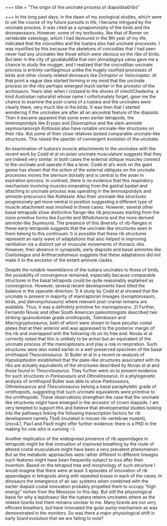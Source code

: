 +++
title = "The origin of the uncinate process of diapsidxa0ribs"

+++
In the long past days, in the dawn of my zoological studies, which were
to set the course of my future pursuits in life, I became intrigued by
the uncinate process. It was cited as a synapomorphy of the birds and
the dromaeosaurs. However, some of my textbooks, like that of Romer on
vertebrate osteology, which I had devoured in the 8th year of my life,
indicated that the crocodiles and the tuatara also had uncinate
processes. I was mystified by this because the skeletons of crocodiles
that I had seen never had any uncinates like those which were obvious on
the ribs of birds. But later in the city of gavalakuNDa that
non-jAmadagnya vatsa gave me a chance to study the mugger, and I
realized that the crocodilian uncinate process is entirely cartilaginous
unlike the hugely ossified processes of birds and other closely related
dinosaurs like *Oviraptor* or *Velociraptor*. At that point a vague idea
started forming in my mind that the uncinate process on the ribs perhaps
emerged much earlier in the ancestor of the archosaurs. Years later when
I crossed to the shores of mlechChadesha, a kind Australian naturalist
whose name I unfortunately forget, gave me the chance to examine the
post-crania of a tuatara and the uncinates were clearly there, very much
like in the birds. It was then that I started wondering if the uncinates
are after all an ancestral feature of the diapsids. Then it became
apparent that some even earlier tetrapods, the temnospondyls like
*Eryops* and *Dissorophus* and the stem amniote seymouriamorph
*Kotlassia* also have notable uncinate-like structures on their ribs.
But some of their close relatives lacked comparable uncinate-like
structures. This raised the specter of convergent evolution of the
uncinate.

An examination of tuatara’s muscle attachments to the uncinates with the
recent work by Codd et al on avian uncinate musculature suggests that
they are indeed very similar. In both cases the external oblique muscles
connect to the uncinate and operate it like a lever. Codd et al’s work
on the giant geese has shown that the action of the external obliques on
the uncinate processes moves the sternum dorsally and is central to the
avian in expiration process. In contrast, there is no evidence that this
respiratory mechanism involving muscles emanating from the gastral
basket and attaching to uncinate process was operating in the
temnospondyls and amniote-precursors like *Kotlassia*. Also their
uncinate-like structures progressively get more ventral in position
suggesting a different type of muscle attachment was involved in these
cases. However, several other basal tetrapods show distinctive
flange-like rib processes starting from the more primitive forms like
*Eucrita* and *Whatcheeria* and the more derived amniote-like
*Seymouria*. The presence of this diversity of rib-flanges in these
early tetrapods suggests that the uncinate-like structures seen in them
belong to this continuum. It is possible that these rib structures
represent an early wave of adaptations that also helped in improving
ventilation via a distinct set of muscular movements of thoracic ribs.
However, their absence in synapsids, early diapsids and basal amniotes
like *Coelostegus* and *Anthracodromeus* suggests that these adaptations
did not make it to the ancestor of the extant aminote clades.

Despite the notable resemblance of the tuatara uncinates to those of
birds, the possibility of convergence remained, especially because
comparable structures in the basal tetrapods could be quite reasonably
explained as convergence. However, several recent developments have
tilted the balance in the opposite direction: 1) A study by Codd et al
showed that the uncinate is present in majority of maniraptoran lineages
(oviraptorosaurs, birds, and deinonychosaurs) where relevant
post-cranial remains are available. Thus, it was a definitely primitive
for maniraptorans. 2) Further, Fernando Novas and other South American
paleontologists described two striking iguanodontian grade ornithopods,
*Talenkauen* and *Macrogryphosaurus*, both of which were shown to have
peculiar costal plates that at their anterior end was appressed to the
posterior margin of the rib and overlapped with the following rib on its
free end. Novas et al correctly noted that this is unlikely to be armor
but an equivalent of the uncinate process of the maniraptorans and play
a role in respiration. Such structures were also noted earlier in a
well-preserved specimen of the basal ornithopod *Thescelosaurus*. 3)
Butler et al in a recent re-analysis of *Hypsilophodon* established that
the plate-like structures associated with its ribs are actually
equivalents of the structures described by Novas et al and those found
in *Thescelosaurus*. They further went on to present evidence for such
structures in *Parksosaurs* and *Othnielosaurus*. In a phylogenetic
analysis of ornithopod Butler was able to show *Parksosaurs,
Othnielosaurus* and *Thescelosaurus* belong a basal paraphyletic grade
of ornithopods, suggesting that such uncinate equivalents were primitive
to the ornithopods. These observations strengthen the case that the
uncinate like structures might have emerged in the ancestor of crown
diapsids. I am very tempted to support this and believe that
developmental studies looking into the pathways linking the following
transcription factors for rib development namely Tbx6 (mutated in mouse
rib-vertebrae mutant), Uncx4.1, Pax1 and Pax9 might offer further
evidence: there is a PhD in the making for one who is cunning :-).

Another implication of the widespread presence of rib appendages in
tetrapods might be that innovation of improved breathing by the route of
altered costal musculature might have been a very prevalent phenomenon.
But as the metabolic approaches were rather different in different
lineages such features might have been frequently subject to loss after
their invention. Based on the tetrapod tree and morphology of such
structure I would imagine that there were at least 3 episodes of
innovation of rib appendages in tetrapods along with repeated losses in
each of the cases. In dinosaurs the emergence of air sac systems when
combined with the earlier diapsid costal innovation probably propelled
them to occupy “high energy” niches from the Mesozoic to this day. But
still the physiological basis for why a lepidosaur like the tuatara
retains uncinates where as the related lizards lost them remains unclear
to me. Many lizards are not very efficient breathers, but have innovated
the gular pump mechanism as was demonstrated in the monitors. So was
there a major physiological shift in early lizard evolution that we are
failing to note?
